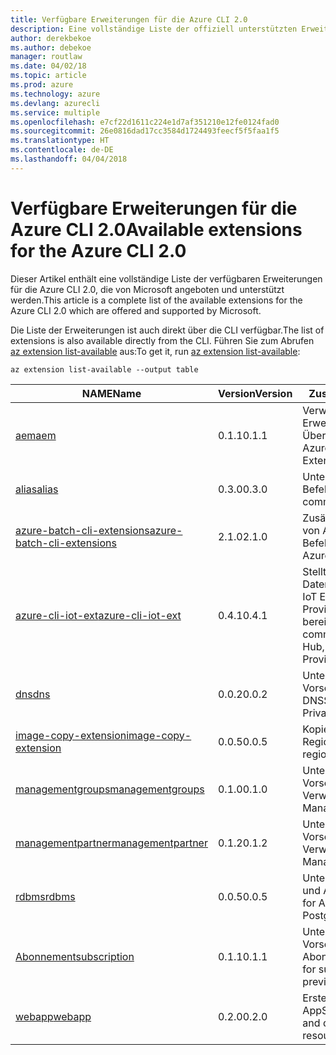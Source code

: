 ```yaml
---
title: Verfügbare Erweiterungen für die Azure CLI 2.0
description: Eine vollständige Liste der offiziell unterstützten Erweiterungen für die Azure CLI 2.0
author: derekbekoe
ms.author: debekoe
manager: routlaw
ms.date: 04/02/18
ms.topic: article
ms.prod: azure
ms.technology: azure
ms.devlang: azurecli
ms.service: multiple
ms.openlocfilehash: e7cf22d1611c224e1d7af351210e12fe0124fad0
ms.sourcegitcommit: 26e0816dad17cc3584d1724493feecf5f5faa1f5
ms.translationtype: HT
ms.contentlocale: de-DE
ms.lasthandoff: 04/04/2018
---
```

# <a name="available-extensions-for-the-azure-cli-20"></a><span data-ttu-id="9ae5d-103">Verfügbare Erweiterungen für die Azure CLI 2.0</span><span class="sxs-lookup"><span data-stu-id="9ae5d-103">Available extensions for the Azure CLI 2.0</span></span>

<span data-ttu-id="9ae5d-104">Dieser Artikel enthält eine vollständige Liste der verfügbaren Erweiterungen für die Azure CLI 2.0, die von Microsoft angeboten und unterstützt werden.</span><span class="sxs-lookup"><span data-stu-id="9ae5d-104">This article is a complete list of the available extensions for the Azure CLI 2.0 which are offered and supported by Microsoft.</span></span>

<span data-ttu-id="9ae5d-105">Die Liste der Erweiterungen ist auch direkt über die CLI verfügbar.</span><span class="sxs-lookup"><span data-stu-id="9ae5d-105">The list of extensions is also available directly from the CLI.</span></span> <span data-ttu-id="9ae5d-106">Führen Sie zum Abrufen [az extension list-available](/cli/azure/extension?view=azure-cli-latest#az-extension-list-available) aus:</span><span class="sxs-lookup"><span data-stu-id="9ae5d-106">To get it, run [az extension list-available](/cli/azure/extension?view=azure-cli-latest#az-extension-list-available):</span></span>

```azurecli
az extension list-available --output table
```

| <span data-ttu-id="9ae5d-107">NAME</span><span class="sxs-lookup"><span data-stu-id="9ae5d-107">Name</span></span> | <span data-ttu-id="9ae5d-108">Version</span><span class="sxs-lookup"><span data-stu-id="9ae5d-108">Version</span></span> | <span data-ttu-id="9ae5d-109">Zusammenfassung</span><span class="sxs-lookup"><span data-stu-id="9ae5d-109">Summary</span></span> | <span data-ttu-id="9ae5d-110">Vorschau</span><span class="sxs-lookup"><span data-stu-id="9ae5d-110">Preview</span></span> |
|------|---------|---------|---------|
| [<span data-ttu-id="9ae5d-111">aem</span><span class="sxs-lookup"><span data-stu-id="9ae5d-111">aem</span></span>](https://github.com/Azure/azure-cli-extensions) | <span data-ttu-id="9ae5d-112">0.1.1</span><span class="sxs-lookup"><span data-stu-id="9ae5d-112">0.1.1</span></span> | <span data-ttu-id="9ae5d-113">Verwalten der Azure-Erweiterungen zur verbesserten Überwachung für SAP</span><span class="sxs-lookup"><span data-stu-id="9ae5d-113">Manage Azure Enhanced Monitoring Extensions for SAP.</span></span> |  |
| [<span data-ttu-id="9ae5d-114">alias</span><span class="sxs-lookup"><span data-stu-id="9ae5d-114">alias</span></span>](https://github.com/Azure/azure-cli-extensions) | <span data-ttu-id="9ae5d-115">0.3.0</span><span class="sxs-lookup"><span data-stu-id="9ae5d-115">0.3.0</span></span> | <span data-ttu-id="9ae5d-116">Unterstützung für Befehlsaliase</span><span class="sxs-lookup"><span data-stu-id="9ae5d-116">Support for command aliases.</span></span> | <span data-ttu-id="9ae5d-117">Ja</span><span class="sxs-lookup"><span data-stu-id="9ae5d-117">Yes</span></span> |
| [<span data-ttu-id="9ae5d-118">azure-batch-cli-extensions</span><span class="sxs-lookup"><span data-stu-id="9ae5d-118">azure-batch-cli-extensions</span></span>](https://github.com/Azure/azure-batch-cli-extensions) | <span data-ttu-id="9ae5d-119">2.1.0</span><span class="sxs-lookup"><span data-stu-id="9ae5d-119">2.1.0</span></span> | <span data-ttu-id="9ae5d-120">Zusätzliche Vorschauversionen von Azure Batch-Befehlen</span><span class="sxs-lookup"><span data-stu-id="9ae5d-120">Additional preview Azure Batch commands.</span></span> |  |
| [<span data-ttu-id="9ae5d-121">azure-cli-iot-ext</span><span class="sxs-lookup"><span data-stu-id="9ae5d-121">azure-cli-iot-ext</span></span>](https://github.com/azure/azure-iot-cli-extension) | <span data-ttu-id="9ae5d-122">0.4.1</span><span class="sxs-lookup"><span data-stu-id="9ae5d-122">0.4.1</span></span> | <span data-ttu-id="9ae5d-123">Stellt die Befehlsebene der Datenebene für Azure IoT Hub, IoT Edge und IoT Device Provisioning-Dienst bereit.</span><span class="sxs-lookup"><span data-stu-id="9ae5d-123">Provides the data plane command layer for Azure IoT Hub, IoT Edge and IoT Device Provisioning Service.</span></span> |  |
| [<span data-ttu-id="9ae5d-124">dns</span><span class="sxs-lookup"><span data-stu-id="9ae5d-124">dns</span></span>](https://github.com/Azure/azure-cli-extensions) | <span data-ttu-id="9ae5d-125">0.0.2</span><span class="sxs-lookup"><span data-stu-id="9ae5d-125">0.0.2</span></span> | <span data-ttu-id="9ae5d-126">Unterstützung für die öffentliche Vorschau des privaten Azure-DNS</span><span class="sxs-lookup"><span data-stu-id="9ae5d-126">Support for the Azure Private DNS Public Preview.</span></span> |  |
| [<span data-ttu-id="9ae5d-127">image-copy-extension</span><span class="sxs-lookup"><span data-stu-id="9ae5d-127">image-copy-extension</span></span>](https://github.com/Azure/azure-cli-extensions) | <span data-ttu-id="9ae5d-128">0.0.5</span><span class="sxs-lookup"><span data-stu-id="9ae5d-128">0.0.5</span></span> | <span data-ttu-id="9ae5d-129">Kopieren von Images zwischen Regionen</span><span class="sxs-lookup"><span data-stu-id="9ae5d-129">Copy images from region to region.</span></span> |  |
| [<span data-ttu-id="9ae5d-130">managementgroups</span><span class="sxs-lookup"><span data-stu-id="9ae5d-130">managementgroups</span></span>](https://github.com/Azure/azure-cli-extensions) | <span data-ttu-id="9ae5d-131">0.1.0</span><span class="sxs-lookup"><span data-stu-id="9ae5d-131">0.1.0</span></span> | <span data-ttu-id="9ae5d-132">Unterstützung für die Vorschauversion von Verwaltungsgruppen</span><span class="sxs-lookup"><span data-stu-id="9ae5d-132">Support for Management Groups preview.</span></span> | <span data-ttu-id="9ae5d-133">Ja</span><span class="sxs-lookup"><span data-stu-id="9ae5d-133">Yes</span></span> |
| [<span data-ttu-id="9ae5d-134">managementpartner</span><span class="sxs-lookup"><span data-stu-id="9ae5d-134">managementpartner</span></span>](https://github.com/Azure/azure-cli-extensions) | <span data-ttu-id="9ae5d-135">0.1.2</span><span class="sxs-lookup"><span data-stu-id="9ae5d-135">0.1.2</span></span> | <span data-ttu-id="9ae5d-136">Unterstützung für die Vorschauversion von Verwaltungspartnern</span><span class="sxs-lookup"><span data-stu-id="9ae5d-136">Support for Management Partner preview.</span></span> | <span data-ttu-id="9ae5d-137">Ja</span><span class="sxs-lookup"><span data-stu-id="9ae5d-137">Yes</span></span> |
| [<span data-ttu-id="9ae5d-138">rdbms</span><span class="sxs-lookup"><span data-stu-id="9ae5d-138">rdbms</span></span>](https://github.com/Azure/azure-cli-extensions) | <span data-ttu-id="9ae5d-139">0.0.5</span><span class="sxs-lookup"><span data-stu-id="9ae5d-139">0.0.5</span></span> | <span data-ttu-id="9ae5d-140">Unterstützung für Azure MySQL und Azure PostgreSQL</span><span class="sxs-lookup"><span data-stu-id="9ae5d-140">Support for Azure MySQL and Azure PostgreSQL.</span></span> |  |
| [<span data-ttu-id="9ae5d-141">Abonnement</span><span class="sxs-lookup"><span data-stu-id="9ae5d-141">subscription</span></span>](https://github.com/Azure/azure-cli-extensions) | <span data-ttu-id="9ae5d-142">0.1.1</span><span class="sxs-lookup"><span data-stu-id="9ae5d-142">0.1.1</span></span> | <span data-ttu-id="9ae5d-143">Unterstützung für die Vorschauversion der Abonnementdefinitionen</span><span class="sxs-lookup"><span data-stu-id="9ae5d-143">Support for subscription definitions preview.</span></span> | <span data-ttu-id="9ae5d-144">Ja</span><span class="sxs-lookup"><span data-stu-id="9ae5d-144">Yes</span></span> |
| [<span data-ttu-id="9ae5d-145">webapp</span><span class="sxs-lookup"><span data-stu-id="9ae5d-145">webapp</span></span>](https://github.com/Azure/azure-cli-extensions) | <span data-ttu-id="9ae5d-146">0.2.0</span><span class="sxs-lookup"><span data-stu-id="9ae5d-146">0.2.0</span></span> | <span data-ttu-id="9ae5d-147">Erstellen und Bereitstellen von AppService-Ressourcen</span><span class="sxs-lookup"><span data-stu-id="9ae5d-147">Create and deploy appservice resources.</span></span> | <span data-ttu-id="9ae5d-148">Ja</span><span class="sxs-lookup"><span data-stu-id="9ae5d-148">Yes</span></span> |
